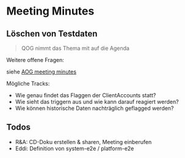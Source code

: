 # Meeting Minutes

## Löschen von Testdaten

> QOG nimmt das Thema mit auf die Agenda

Weitere offene Fragen:

siehe [AOG meeting minutes](https://git.sub.rocks/aog/documentation/blob/master/meeting-minutes/aog/archive/2018/2018-12-20.md)

Mögliche Tracks:

- Wie genau findet das Flaggen der ClientAccounts statt?
- Wie sieht das triggern aus und wie kann darauf reagiert werden?
- Wie können historische Daten nachträglich geflagged werden?

## Todos

- R&A: CD-Doku erstellen & sharen, Meeting einberufen
- Eddi: Definition von system-e2e / platform-e2e
